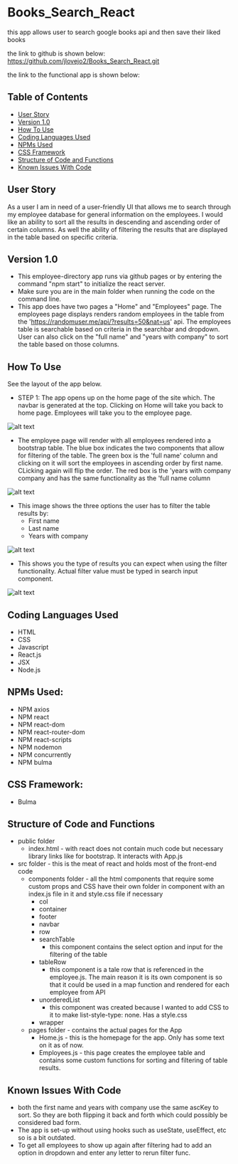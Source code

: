 # Books_Search_React
this app allows user to search google books api and then save their liked books

the link to github is shown below:
https://github.com/jlovejo2/Books_Search_React.git

the link to the functional app is shown below:


## Table of Contents
* [User Story](#user-story)
* [Version 1.0](#version-1.0)
* [How To Use](#how-to-use)
* [Coding Languages Used](#coding-languages-used)
* [NPMs Used](#npms-used)
* [CSS Framework](#css-framework)
* [Structure of Code and Functions](#structure-of-code-and-functions)
* [Known Issues With Code](#known-issues-with-code)

## User Story
As a user I am in need of a user-friendly UI that allows me to search through my employee database for general information on the employees.  I would like an ability to sort all the results in descending and ascending order of certain columns.  As well the ability of filtering the results that are displayed in the table based on specific criteria. 

## Version 1.0
* This employee-directory app runs via github pages or by entering the command "npm start" to initialize the react server.
* Make sure you are in the main folder when running the code on the command line.
* This app does have two pages a "Home" and "Employees" page.  The employees page displays renders random employees in the table from the 'https://randomuser.me/api/?results=50&nat=us' api.  The employees table is searchable based on criteria in the searchbar and dropdown.  User can also click on the "full name" and "years with company" to sort the table based on those columns.

## How To Use
See the layout of the app below.

- STEP 1: The app opens up on the home page of the site which.  The navbar is generated at the top.  Clicking on Home will take you back to home page.  Employees will take you to the employee page.

![alt text](/public/assets/images/home-page.png "Starting page of App") 

- The employee page will render with all employees rendered into a bootstrap table.  The blue box indicates the two components that allow for filtering of the table. The green box is the 'full name' column and clicking on it will sort the employees in ascending order by first name.  CLicking again will flip the order.  The red box is the 'years with company company and has the same functionality as the 'full name column
   
![alt text](/public/assets/images/employee-page_LI.jpg "Employee Page") 

- This image shows the three options the user has to filter the table results by:
    - First name
    - Last name
    - Years with company

![alt text](/public/assets/images/drop-down.png "Drop-downP Options") 

- This shows you the type of results you can expect when using the filter functionality.  Actual filter value must be typed in search input component. 

![alt text](/public/assets/images/filter-example.png "Example of Table Filter Results") 


## Coding Languages Used
* HTML
* CSS
* Javascript
* React.js
* JSX
* Node.js

## NPMs Used:
* NPM axios
* NPM react
* NPM react-dom
* NPM react-router-dom
* NPM react-scripts
* NPM nodemon
* NPM concurrently
* NPM bulma

## CSS Framework:
* Bulma

## Structure of Code and Functions
* public folder
    - index.html - with react does not contain much code but necessary library links like for bootstrap.  It interacts with App.js
* src folder - this is the meat of react and holds most of the front-end code
    - components folder - all the html components that require some custom props and CSS have their own folder in component with an index.js file in it and style.css file if necessary
        - col
        - container
        - footer
        - navbar
        - row
        - searchTable
            - this component contains the select option and input for the filtering of the table
        - tableRow
            - this component is a tale row that is referenced in the employee.js.  The main reason it is its own component is so that it could be used in a map function and rendered for each employee from API
        - unorderedList
            - this component was created because I wanted to add CSS to it to make list-style-type: none. Has a style.css
        - wrapper
    - pages folder - contains the actual pages for the App
        - Home.js - this is the homepage for the app.  Only has some text on it as of now.
        - Employees.js - this page creates the employee table and contains some custom functions for sorting and filtering of table results.


## Known Issues With Code
* both the first name and years with company use the same ascKey to sort.  So they are both flipping it back and forth which could possibly be considered bad form.
* The app is set-up without using hooks such as useState, useEffect, etc so is a bit outdated.
* To get all employees to show up again after filtering had to add an option in dropdown and enter any letter to rerun filter func.

